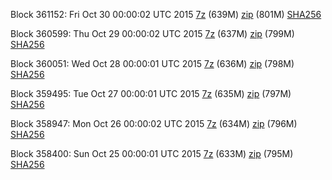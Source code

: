 Block 361152: Fri Oct 30 00:00:02 UTC 2015 [7z](https://transfer.sh/iPCqu/bootstrap.dat.20151030.7z) (639M) [zip](https://transfer.sh/I7J5v/bootstrap.dat.20151030.zip) (801M) [SHA256](https://transfer.sh/Pjmuv/sha256.txt)

Block 360599: Thu Oct 29 00:00:02 UTC 2015 [7z](https://transfer.sh/1s4DC/bootstrap.dat.20151029.7z) (637M) [zip](https://transfer.sh/M3KJ4/bootstrap.dat.20151029.zip) (799M) [SHA256](https://transfer.sh/185HXs/sha256.txt)

Block 360051: Wed Oct 28 00:00:01 UTC 2015 [7z](https://transfer.sh/HHDaV/bootstrap.dat.20151028.7z) (636M) [zip](https://transfer.sh/hhIU0/bootstrap.dat.20151028.zip) (798M) [SHA256](https://transfer.sh/17hqPp/sha256.txt)

Block 359495: Tue Oct 27 00:00:01 UTC 2015 [7z](https://transfer.sh/m4Evm/bootstrap.dat.20151027.7z) (635M) [zip](https://transfer.sh/mGfqU/bootstrap.dat.20151027.zip) (797M) [SHA256](https://transfer.sh/zCwLl/sha256.txt)

Block 358947: Mon Oct 26 00:00:02 UTC 2015 [7z](https://transfer.sh/JVaS0/bootstrap.dat.20151026.7z) (634M) [zip](https://transfer.sh/lkqNM/bootstrap.dat.20151026.zip) (796M) [SHA256](https://transfer.sh/hvBJX/sha256.txt)

Block 358400: Sun Oct 25 00:00:01 UTC 2015 [7z](https://transfer.sh/XOXPK/bootstrap.dat.20151025.7z) (633M) [zip](https://transfer.sh/zZggx/bootstrap.dat.20151025.zip) (795M) [SHA256](https://transfer.sh/IIvnU/sha256.txt)
